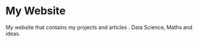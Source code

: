# My Website
 My website that contains my projects and articles   .
 Data Science, Maths and ideas.
